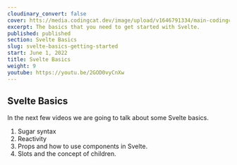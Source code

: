 ```yaml
---
cloudinary_convert: false
cover: htts://media.codingcat.dev/image/upload/v1646791334/main-codingcatdev-photo/Intro_to_Svelte.png
excerpt: The basics that you need to get started with Svelte.
published: published
section: Svelte Basics
slug: svelte-basics-getting-started
start: June 1, 2022
title: Svelte Basics
weight: 9
youtube: https://youtu.be/2GOD0vyCnXw
---
```


## Svelte Basics

In the next few videos we are going to talk about some Svelte basics.

1. Sugar syntax
2. Reactivity
3. Props and how to use components in Svelte.
4. Slots and the concept of children.